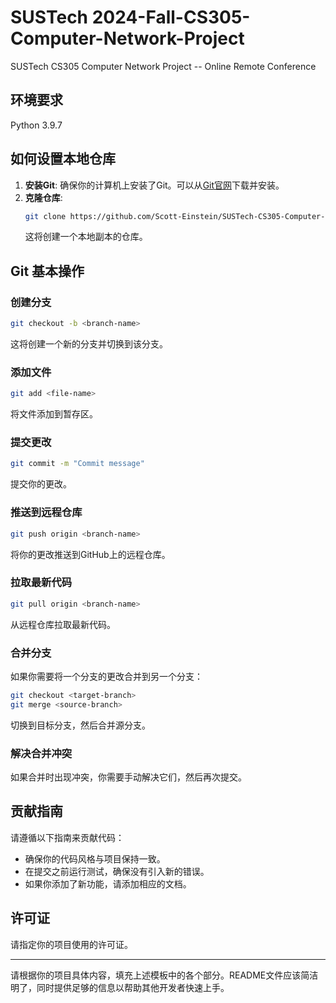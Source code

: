 # SUSTech 2024-Fall-CS305-Computer-Network-Project
SUSTech CS305 Computer Network Project -- Online Remote Conference


## 环境要求

Python 3.9.7

## 如何设置本地仓库

1. **安装Git**: 确保你的计算机上安装了Git。可以从[Git官网](https://git-scm.com/)下载并安装。
2. **克隆仓库**:
   ```bash
   git clone https://github.com/Scott-Einstein/SUSTech-CS305-Computer-Network-Project.git
   ```
   这将创建一个本地副本的仓库。

## Git 基本操作

### 创建分支
```bash
git checkout -b <branch-name>
```
这将创建一个新的分支并切换到该分支。

### 添加文件
```bash
git add <file-name>
```
将文件添加到暂存区。

### 提交更改
```bash
git commit -m "Commit message"
```
提交你的更改。

### 推送到远程仓库
```bash
git push origin <branch-name>
```
将你的更改推送到GitHub上的远程仓库。

### 拉取最新代码
```bash
git pull origin <branch-name>
```
从远程仓库拉取最新代码。

### 合并分支
如果你需要将一个分支的更改合并到另一个分支：
```bash
git checkout <target-branch>
git merge <source-branch>
```
切换到目标分支，然后合并源分支。

### 解决合并冲突
如果合并时出现冲突，你需要手动解决它们，然后再次提交。

## 贡献指南

请遵循以下指南来贡献代码：
- 确保你的代码风格与项目保持一致。
- 在提交之前运行测试，确保没有引入新的错误。
- 如果你添加了新功能，请添加相应的文档。

## 许可证

请指定你的项目使用的许可证。

---

请根据你的项目具体内容，填充上述模板中的各个部分。README文件应该简洁明了，同时提供足够的信息以帮助其他开发者快速上手。
